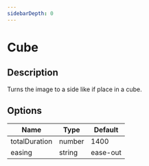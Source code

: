 ```yaml
---
sidebarDepth: 0
---
```


# Cube

## Description

Turns the image to a side like if place in a cube.

## Options

| Name | Type | Default |
|------|------|---------|
| totalDuration | number | 1400 |
| easing | string | ease-out |

